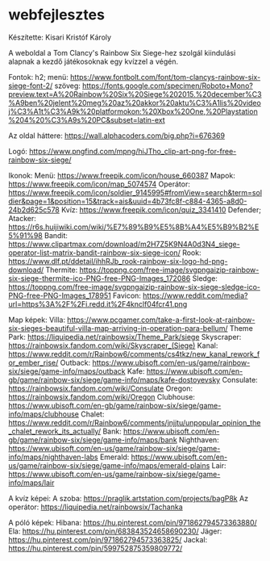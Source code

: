 # webfejlesztes
Készítette: Kisari Kristóf Károly

A weboldal a Tom Clancy's Rainbow Six Siege-hez szolgál kiindulási alapnak  a kezdő játékosoknak egy kvízzel a végén.

Fontok:
	h2; menü: https://www.fontbolt.com/font/tom-clancys-rainbow-six-siege-font-2/
	szöveg: https://fonts.google.com/specimen/Roboto+Mono?preview.text=A%20Rainbow%20Six%20Siege%202015.%20december%C3%A9ben%20jelent%20meg%20az%20akkor%20aktu%C3%A1lis%20videoj%C3%A1t%C3%A9k%20platformokon:%20Xbox%20One,%20Playstation%204%20%C3%A9s%20PC&subset=latin-ext

Az oldal háttere:
	https://wall.alphacoders.com/big.php?i=676369

Logó:
	https://www.pngfind.com/mpng/hiJTho_clip-art-png-for-free-rainbow-six-siege/

Ikonok:
	Menü: https://www.freepik.com/icon/house_660387
	Mapok: https://www.freepik.com/icon/map_5074574
	Operátor: https://www.freepik.com/icon/soldier_9145995#fromView=search&term=soldier&page=1&position=15&track=ais&uuid=4b73fc8f-c884-4365-a8d0-24b2d625c578
	Kvíz: https://www.freepik.com/icon/quiz_3341410
	Defender; Atacker: https://r6s.huijiwiki.com/wiki/%E7%89%B9%E5%8B%A4%E5%B9%B2%E5%91%98
	Bandit: https://www.clipartmax.com/download/m2H7Z5K9N4A0d3N4_siege-operator-list-matrix-bandit-rainbow-six-siege-icon/
	Rook: https://www.dlf.pt/ddetail/ihhRJb_rook-rainbow-six-logo-hd-png-download/
	Thermite: https://toppng.com/free-image/svgpngaizip-rainbow-six-siege-thermite-ico-PNG-free-PNG-Images_172086
	Sledge: https://toppng.com/free-image/svgpngaizip-rainbow-six-siege-sledge-ico-PNG-free-PNG-Images_178951
	Favicon: https://www.reddit.com/media?url=https%3A%2F%2Fi.redd.it%2F4knclf04fcr41.png

Map képek:
	Villa: https://www.pcgamer.com/take-a-first-look-at-rainbow-six-sieges-beautiful-villa-map-arriving-in-operation-para-bellum/
	Theme Park: https://liquipedia.net/rainbowsix/Theme_Park/siege
	Skyscraper: https://rainbowsix.fandom.com/wiki/Skyscraper_(Siege)
	Kanal: https://www.reddit.com/r/Rainbow6/comments/cs4tkz/new_kanal_rework_for_ember_rise/
	Outback: https://www.ubisoft.com/en-us/game/rainbow-six/siege/game-info/maps/outback
	Kafe: https://www.ubisoft.com/en-gb/game/rainbow-six/siege/game-info/maps/kafe-dostoyevsky
	Consulate: https://rainbowsix.fandom.com/wiki/Consulate
	Oregon: https://rainbowsix.fandom.com/wiki/Oregon
	Clubhouse: https://www.ubisoft.com/en-gb/game/rainbow-six/siege/game-info/maps/clubhouse
	Chalet: https://www.reddit.com/r/Rainbow6/comments/jnjjtu/unpopular_opinion_the_chalet_rework_its_actually/
	Bank: https://www.ubisoft.com/en-gb/game/rainbow-six/siege/game-info/maps/bank
	Nighthaven: https://www.ubisoft.com/en-us/game/rainbow-six/siege/game-info/maps/nighthaven-labs
	Emerald: https://www.ubisoft.com/en-us/game/rainbow-six/siege/game-info/maps/emerald-plains
	Lair: https://www.ubisoft.com/en-us/game/rainbow-six/siege/game-info/maps/lair

A kvíz képei:
	A szoba: https://praglik.artstation.com/projects/bagP8k
	Az operátor: https://liquipedia.net/rainbowsix/Tachanka

A póló képek:
Hibana: https://hu.pinterest.com/pin/971862794573363880/
Ela: https://hu.pinterest.com/pin/683843524658690230/
Jäger: https://hu.pinterest.com/pin/971862794573363825/
Jackal: https://hu.pinterest.com/pin/599752875359809772/
